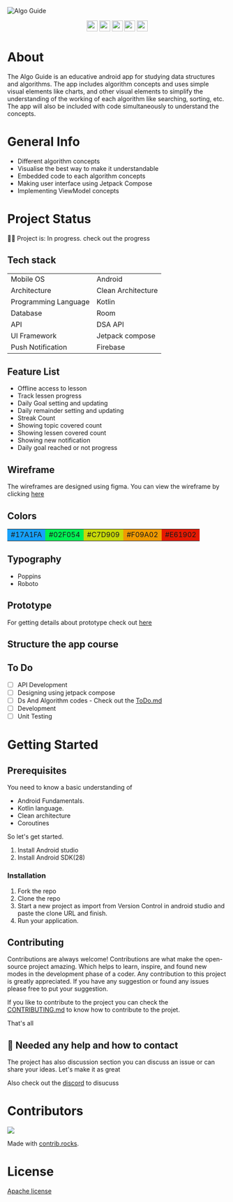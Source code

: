 ![Algo Guide](https://user-images.githubusercontent.com/86681482/191082890-0d3c9469-c8c4-46ab-9eec-d48b6b81c7b9.gif)

<p align = "center">
      <img src = "https://badgen.net/badge/Open%20Source%20%3F/Yes%21/blue?icon=github" height = 25/>
      <a href= "https://github.com/kodeflap/Algo_Guide/tags ">
      <!-- <img src = "https://img.shields.io/github/release/kodeFlap/Algo_Guide.svg" height = 25/></a> -->
      <a href= "https://github.com/kodeflap/Algo_Guide/blob/master/LICENSE ">
      <img src = "https://img.shields.io/github/license/kodeFlap/Algo_Guide.svg" height = 25/></a>
      <img src = "https://img.shields.io/github/contributors/kodeFlap/Algo_Guide.svg" height = 25/></a>
      <img src = "https://img.shields.io/badge/PRs-welcome-brightgreen.svg?style=flat-square" height = 25/>
      <a href= "https://gitHub.com/kodeflap/Algo_Guide/issues/ ">
      <img src = "https://img.shields.io/github/issues/kodeFlap/Algo_Guide.svg" height = 25/></a>
</p>

# About

The Algo Guide is an educative android app for studying data structures and algorithms. The app includes algorithm concepts and uses simple visual elements like charts, and other visual elements to simplify the understanding of the working of each algorithm like searching, sorting, etc. The app will also be included with code simultaneously to understand the concepts.

# General Info

- Different algorithm concepts
- Visualise the best way to make it understandable
- Embedded code to each algorithm concepts
- Making user interface using Jetpack Compose
- Implementing ViewModel concepts


# Project Status

🚧🚧 Project is: In progress. check out the progress


## Tech stack

<table>
  <tr>
     <td>Mobile OS</td>
     <td>Android</td>
  </tr>
   <tr>
     <td>Architecture</td>
     <td>Clean Architecture</td>
  </tr>
  <tr>
     <td>Programming Language</td>
     <td>Kotlin</td>
  </tr>
  <tr>
     <td>Database</td>
     <td>Room</td>
  </tr>
    <tr>
     <td>API</td>
     <td>DSA API</td>
  </tr>
   <tr>
    <td>UI Framework</td>
    <td>Jetpack compose</td>
   </tr>
   <tr>
    <td>Push Notification</td>
    <td>Firebase</td>
  </tr>
</table>

## Feature List

- Offline access to lesson
- Track lessen progress
- Daily Goal setting and updating
- Daily remainder setting and updating
- Streak Count
- Showing topic covered count
- Showing lessen covered count
- Showing new notification
- Daily goal reached or not progress

## Wireframe

The wireframes are designed using figma. You can view the wireframe by clicking [here](https://www.figma.com/file/hMSxpTN6UzOrkMeWLa5ofY/Algo-Guide-(Copy)?node-id=0%3A1)

## Colors

<table>
<tr>
      <td bgcolor="#17A1FA"> #17A1FA </td>
      <td bgcolor="#02F054"> #02F054 </td>
      <td bgcolor="#C7D909"> #C7D909 </td>
      <td bgcolor="#F09A02"> #F09A02 </td>
      <td bgcolor="#E61902"> #E61902 </td>
</tr>
</table>

## Typography

- Poppins
- Roboto

## Prototype

For getting details about prototype check out [here](https://www.figma.com/file/hMSxpTN6UzOrkMeWLa5ofY/Algo-Guide-(Copy)?node-id=128%3A98)

## Structure the app course


## To Do

- [ ] API Development
- [ ] Designing using jetpack compose
- [ ] Ds And Algorithm codes - Check out the [ToDo.md](https://github.com/kodeflap/Algo_Guide/blob/master/ToDo.md)
- [ ] Development
- [ ] Unit Testing

# Getting Started

## Prerequisites
 
You need to know a basic understanding of 

- Android Fundamentals.
- Kotlin language.
- Clean architecture
- Coroutines

So let's get started.

1. Install Android studio
2. Install Android SDK(28)

### Installation

1. Fork the repo
2. Clone the repo
3. Start a new project as import from Version Control in android studio and paste the clone URL and finish.
4. Run your application.

## Contributing

Contributions are always welcome!
Contributions are what make the open-source project amazing. Which helps to learn, inspire, and found new modes in the development phase of a coder. Any contribution to this project is greatly appreciated.
If you have any suggestion or found any issues please free to put your suggestion.


If you like to contribute to the project you can check the [CONTRIBUTING.md](https://github.com/kodeflap/Algo_Guide/blob/master/CONTRIBUTING.md) to know how to contribute to the projet.

That's all

## 💭 Needed any help and how to contact

The project has also discussion section you can discuss an issue or can share your ideas. Let's make it as great

Also check out the [discord](https://discord.gg/8zdFPzQh) to disucuss

# Contributors

<a href="https://github.com/kodeflap/Algo_guide/graphs/contributors">
  <img src="https://contrib.rocks/image?repo=kodeflap/Algo_guide" />
</a>

Made with [contrib.rocks](https://contrib.rocks).

# License

[Apache license](LICENSE)



